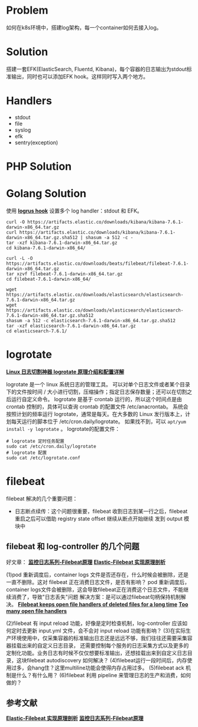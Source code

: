 

# Problem
如何在k8s环境中，搭建log架构，每一个container如何去接入log。

# Solution
搭建一套EFK(ElasticSearch, Fluentd, Kibana)，每个容器的日志输出为stdout标准输出，同时也可以添加EFK hook。这样同时写入两个地方。

# Handlers
* stdout
* file
* syslog
* efk
* sentry(exception)


# PHP Solution


# Golang Solution
使用 **[logrus hook](https://github.com/sirupsen/logrus#hooks)** 设置多个 log handler：stdout 和 EFK。


```shell
curl -O https://artifacts.elastic.co/downloads/kibana/kibana-7.6.1-darwin-x86_64.tar.gz
curl https://artifacts.elastic.co/downloads/kibana/kibana-7.6.1-darwin-x86_64.tar.gz.sha512 | shasum -a 512 -c -
tar -xzf kibana-7.6.1-darwin-x86_64.tar.gz
cd kibana-7.6.1-darwin-x86_64/

curl -L -O https://artifacts.elastic.co/downloads/beats/filebeat/filebeat-7.6.1-darwin-x86_64.tar.gz
tar xzvf filebeat-7.6.1-darwin-x86_64.tar.gz
cd filebeat-7.6.1-darwin-x86_64/

wget https://artifacts.elastic.co/downloads/elasticsearch/elasticsearch-7.6.1-darwin-x86_64.tar.gz
wget https://artifacts.elastic.co/downloads/elasticsearch/elasticsearch-7.6.1-darwin-x86_64.tar.gz.sha512
shasum -a 512 -c elasticsearch-7.6.1-darwin-x86_64.tar.gz.sha512
tar -xzf elasticsearch-7.6.1-darwin-x86_64.tar.gz
cd elasticsearch-7.6.1/

```


# logrotate
**[Linux 日志切割神器 logrotate 原理介绍和配置详解](https://wsgzao.github.io/post/logrotate/)**

logrotate 是一个 linux 系统日志的管理工具。
可以对单个日志文件或者某个目录下的文件按时间 / 大小进行切割，压缩操作；指定日志保存数量；还可以在切割之后运行自定义命令。
logrotate 是基于 crontab 运行的，所以这个时间点是由 crontab 控制的，具体可以查询 crontab 的配置文件 /etc/anacrontab。
系统会按照计划的频率运行 logrotate，通常是每天。在大多数的 Linux 发行版本上，计划每天运行的脚本位于 /etc/cron.daily/logrotate。
如果找不到，可以 `apt/yum install -y logrotate` 。
logrotate的配置文件：
```shell script
# logrotate 定时任务配置
sudo cat /etc/cron.daily/logrotate
# logrotate 配置
sudo cat /etc/logrotate.conf
```


# filebeat
filebeat 解决的几个重要问题：
* 日志断点续传：这个问题很重要，filebeat 收割日志到某一行之后，filebeat 重启之后可以借助 registry state offset 继续从断点开始继续
发到 output 模块中

## filebeat 和 log-controller 的几个问题
好文章：
**[监控日志系列-Filebeat原理](https://kingjcy.github.io/post/monitor/log/collect/filebeat/filebeat-principle)**
**[Elastic-Filebeat 实现原理剖析](https://www.cyhone.com/articles/analysis-of-filebeat/)**

(1)pod 重新调度后，container logs 文件是否还存在，什么时候会被删除，还是一直不删除。这对 filebeat 正在消费日志文件，是否有影响？
pod 重新调度后，container logs文件会被删除，这会导致filebeat正在消费这个日志文件，不能继续消费了，导致"日志丢失"问题
解决方案：是可以通过filebeat句柄保持机制解决。
**[Filebeat keeps open file handlers of deleted files for a long time](https://www.elastic.co/guide/en/beats/filebeat/current/faq-deleted-files-are-not-freed.html)**
**[Too many open file handlers](https://www.elastic.co/guide/en/beats/filebeat/current/open-file-handlers.html)**

(2)filebeat 有 input reload 功能，好像是定时检查机制，log-controller 应该如何定时去更新 input.yml 文件，会不会对 input reload 功能有影响？
(3)在实际生产环境使用中，仅采集容器的标准输出日志还是远远不够，我们往往还需要采集容器挂载出来的自定义日志目录，
还需要控制每个服务的日志采集方式以及更多的定制化功能。业务日志有时候不仅仅想要标准输出，还想挂载出来到自定义日志目录，这块filebeat autodiscovery 如何解决？
(4)filebeat运行一段时间后，内存使用过多，会hang住？这里multiline功能会使得内存占用过多。
(5)filebeat ack 机制是什么？有什么用？
(6)filebeat 利用 pipeline 来管理日志的生产和消费，如何做的？


## 参考文献
**[Elastic-Filebeat 实现原理剖析](https://www.cyhone.com/articles/analysis-of-filebeat/)**
**[监控日志系列-Filebeat原理](https://kingjcy.github.io/post/monitor/log/collect/filebeat/filebeat-principle/)**
